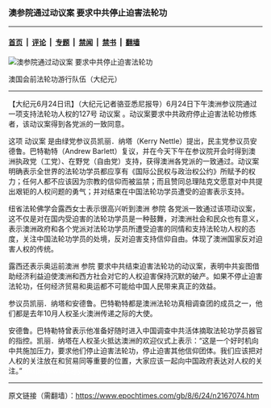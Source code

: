 ### 澳参院通过动议案 要求中共停止迫害法轮功

---

#### [首页](../../../..?n2167074) &nbsp;|&nbsp; [评论](../../../../../epoch-comment?n2167074) &nbsp;|&nbsp; [专题](../../../../../epoch-special?n2167074) &nbsp;|&nbsp; [禁闻](../../../../../epoch-news?n2167074) &nbsp;|&nbsp; [禁书](../../../../../books?n2167074) &nbsp;|&nbsp; [翻墙](https://github.com/gfw-breaker/nogfw/blob/master/README.md?n2167074)


<div><img alt="澳参院通过动议案 要求中共停止迫害法轮功" class="attachment-djy_600_400 size-djy_600_400 wp-post-image" src="https://i.epochtimes.com/assets/uploads/2008/06/80624102101941-600x400.jpg"/>
<div class="caption">
 <p>
  澳国会前法轮功游行队伍（大纪元）
 </p>
</div></div><hr/><div class="post_content" id="artbody" itemprop="articleBody">
 <!-- article content begin -->
 <p>
  【大纪元6月24日讯】（大纪元记者骆亚悉尼报导）6月24日下午澳洲参议院通过一项支持法轮功人权的127号
  <ok href="https://www.epochtimes.com/gb/tag/%E5%8A%A8%E8%AE%AE%E6%A1%88.html">
   动议案
  </ok>
  。动议案要求中共政府停止迫害法轮功修炼者，该动议案得到各党派的一致同意。
 </p>
 <p>
  这项
  <ok href="https://www.epochtimes.com/gb/tag/%E5%8A%A8%E8%AE%AE%E6%A1%88.html">
   动议案
  </ok>
  是由绿党参议员凯丽．纳塔（Kerry Nettle）提出，民主党参议员安德鲁。巴特勒特（Andrew Barlett）复议，并在今天下午在参议院开会时得到澳洲执政党（工党）、在野党（自由党）支持，获得澳洲各党派的一致通过。动议案明确表示全世界的法轮功学员都应享有《国际公民权与政治权公约》所赋予的权力；任何人都不应该因为宗教的信仰而被监禁；而且赞同总理陆克文愿意对中共提出艰钜的人权问题的勇气；并对结束在中国法轮功学员遭受的迫害表示支持。
 </p>
 <p>
  纽省法轮佛学会露西女士表示很高兴听到澳洲
  <ok href="https://www.epochtimes.com/gb/tag/%E5%8F%82%E9%99%A2.html">
   参院
  </ok>
  各党派一致通过该项动议案，这不仅是对在国内受迫害的法轮功学员是一种鼓舞，对澳洲社会和民众也有意义，表示澳洲政府和各个党派对法轮功学员所遭受迫害的同情和支持法轮功人权的态度，关注中国法轮功学员的处境，反对迫害支持信仰自由。体现了澳洲国家反对迫害人权的传统。
 </p>
 <p>
  露西还表示奥运前澳洲
  <ok href="https://www.epochtimes.com/gb/tag/%E5%8F%82%E9%99%A2.html">
   参院
  </ok>
  要求中共结束迫害法轮功的动议案，表明中共妄图借助经济利益迫使澳洲和西方社会对它的人权迫害保持沉默的破产。如果不停止迫害法轮功，任何经济贸易和奥运都不可能给中国人民带来真正的效益。
 </p>
 <p>
  参议员凯丽．纳塔和安德鲁。巴特勒特都是澳洲法轮功真相调查团的成员之一，他们都是去年10月人权圣火澳洲传递之际的大使。
 </p>
 <p>
  安德鲁。巴特勒特曾表示他准备好随时进入中国调查中共活体摘取法轮功学员器官的指控。凯丽．纳塔在人权圣火抵达澳洲的欢迎仪式上表示：“这是一个好时机向中共施加压力，要求他们停止迫害法轮功，停止迫害其他信仰团体。我们应该把对人权的关注放在和贸易同等重要的位置，大家应该一起向中国政府表达对人权的关注。”
  <font color="#ffffff">
   (http://www.dajiyuan.com)
  </font>
 </p>
 <!-- article content end -->
 <div id="below_article_ad">
 </div>
</div>


---

原文链接（需翻墙）：https://www.epochtimes.com/gb/8/6/24/n2167074.htm